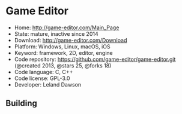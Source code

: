 # Game Editor

- Home: http://game-editor.com/Main_Page
- State: mature, inactive since 2014
- Download: http://game-editor.com/Download
- Platform: Windows, Linux, macOS, iOS
- Keyword: framework, 2D, editor, engine
- Code repository: https://github.com/game-editor/game-editor.git (@created 2013, @stars 25, @forks 18)
- Code language: C, C++
- Code license: GPL-3.0
- Developer: Leland Dawson

## Building
